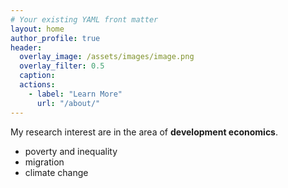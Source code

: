 ```yaml
---
# Your existing YAML front matter
layout: home
author_profile: true
header:
  overlay_image: /assets/images/image.png
  overlay_filter: 0.5
  caption: 
  actions:
    - label: "Learn More"
      url: "/about/"
---
```

<!-- Google tag (gtag.js) -->
<script async src="https://www.googletagmanager.com/gtag/js?id=G-CCD8WD25BZ"></script>
<script>
  window.dataLayer = window.dataLayer || [];
  function gtag(){dataLayer.push(arguments);}
  gtag('js', new Date());

  gtag('config', 'G-CCD8WD25BZ');
</script>

My research interest are in the area of **development economics**.

- poverty and inequality
- migration
- climate change
